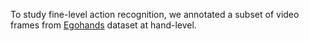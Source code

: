 To study fine-level action recognition, we annotated a subset of video frames from [Egohands]() dataset at hand-level. 
